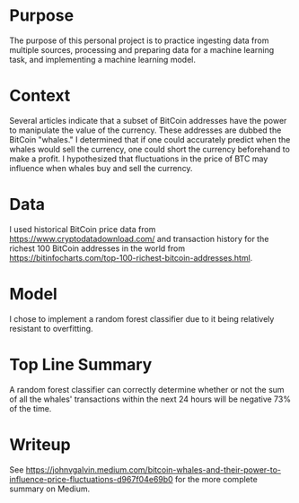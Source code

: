 # Purpose
The purpose of this personal project is to practice ingesting data from multiple sources, processing and preparing data for a machine learning task, and implementing a machine learning model.

# Context
Several articles indicate that a subset of BitCoin addresses have the power to manipulate the value of the currency. These addresses are dubbed the BitCoin "whales." I determined that if one could accurately predict when the whales would sell the currency, one could short the currency beforehand to make a profit. I hypothesized that fluctuations in the price of BTC may influence when whales buy and sell the currency.

# Data
I used historical BitCoin price data from https://www.cryptodatadownload.com/ and transaction history for the richest 100 BitCoin addresses in the world from https://bitinfocharts.com/top-100-richest-bitcoin-addresses.html.

# Model
I chose to implement a random forest classifier due to it being relatively resistant to overfitting.

# Top Line Summary
A random forest classifier can correctly determine whether or not the sum of all the whales' transactions within the next 24 hours will be negative 73% of the time.

# Writeup
See https://johnvgalvin.medium.com/bitcoin-whales-and-their-power-to-influence-price-fluctuations-d967f04e69b0 for the more complete summary on Medium.
